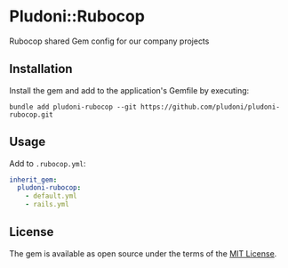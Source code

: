 # Pludoni::Rubocop

Rubocop shared Gem config for our company projects

## Installation

Install the gem and add to the application's Gemfile by executing:

    bundle add pludoni-rubocop --git https://github.com/pludoni/pludoni-rubocop.git

## Usage

Add to ``.rubocop.yml``:

```yaml
inherit_gem:
  pludoni-rubocop:
    - default.yml
    - rails.yml
```


## License

The gem is available as open source under the terms of the [MIT License](https://opensource.org/licenses/MIT).
